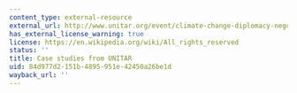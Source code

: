 ```yaml
---
content_type: external-resource
external_url: http://www.unitar.org/event/climate-change-diplomacy-negotiating-effectively-under-unfccc-1
has_external_license_warning: true
license: https://en.wikipedia.org/wiki/All_rights_reserved
status: ''
title: Case studies from UNITAR
uid: 84d977d2-151b-4895-951e-42450a26be1d
wayback_url: ''
---
```

